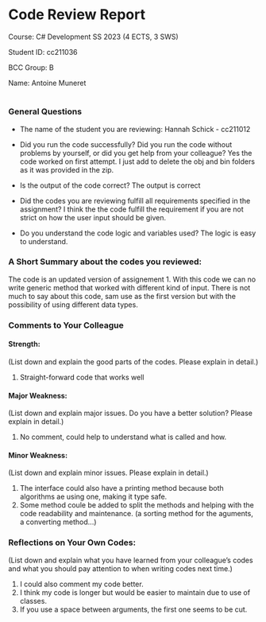 # Code Review Report
Course: C# Development SS 2023 (4 ECTS, 3 SWS)

Student ID: cc211036

BCC Group: B

Name: Antoine Muneret

#

### General Questions

- The name of the student you are reviewing: Hannah Schick - cc211012

- Did you run the code successfully? Did you run the code without problems by yourself, or did you get help from your colleague?
  Yes the code worked on first attempt. I just add to delete the obj and bin folders as it was provided in the zip.

- Is the output of the code correct?
  The output is correct

- Did the codes you are reviewing fulfill all requirements specified in the assignment?
  I think the the code fulfill the requirement if you are not strict on how the user input should be given.

- Do you understand the code logic and variables used?
  The logic is easy to understand.

### A Short Summary about the codes you reviewed: 
The code is an updated version of assignement 1. With this code we can no write generic method that worked with different kind of input. There is not much to say about this code, sam use as the first version but with the possibility of using different data types.

### Comments to Your Colleague
#### Strength:
(List down and explain the good parts of the codes. Please explain in detail.)
1. Straight-forward code that works well

#### Major Weakness:
(List down and explain major issues. Do you have a better solution? Please explain in detail.)
1. No comment, could help to understand what is called and how.
   

#### Minor Weakness:
(List down and explain minor issues. Please explain in detail.)
1. The interface could also have a printing method because both algorithms ae using one, making it type safe.
2. Some method coule be added to split the methods and helping with the code readability and maintenance. (a sorting method for the aguments, a converting method...)


### Reflections on Your Own Codes:
(List down and explain what you have learned from your colleague’s codes and what you should pay attention to when writing codes next time.)
1. I could also comment my code better.
2. I think my code is longer but would be easier to maintain due to use of classes.
3. If you use a space between arguments, the first one seems to be cut.